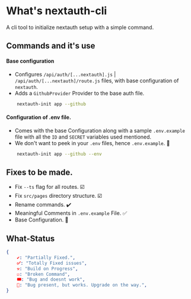# What's nextauth-cli

A cli tool to initialize nextauth setup with a simple command.

## Commands and it's use

#### Base configuration

-   Configures `/api/auth/[...nextauth].js` | `/api/auth/[...nextauth]/route.js` files, with base configuration of `nextauth`.
-   Adds a `GithubProvider` Provider to the base auth file.

```bash
	nextauth-init app --github
```

#### Configuration of .env file.

-   Comes with the base Configuration along with a sample `.env.example` file with all the `ID` and `SECRET` variables used mentioned.
-   We don't want to peek in your `.env` files, hence `.env.example`. 🫣

```bash
	nextauth-init app --github --env
```

## Fixes to be made.

-   Fix `--ts` flag for all routes. ☑️
-   Fix `src/pages` directory structure. ☑️
-   Rename commands. ✔️
-   Meaningful Comments in `.env.example` File. ✅
-   Base Configuration. 🎫

## What-Status

```json
{
	✔️: "Partially Fixed.",
	✅: "Totally Fixed issues",
	⚒️: "Build on Progress",
	☑️: "Broken Command",
	🎟️: "Bug and doesnt work",
	🎫: "Bug present, but works. Upgrade on the way.",
}
```
